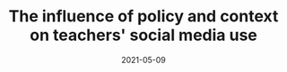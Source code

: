 ---
types: ["publication"]
date: 2021-05-09
layout: publication
publication_types: "journal"
title: "The influence of policy and context on teachers' social media use"
co-authors: ["Josh Rosenberg","Annelise Russell"]
outlets: ["British Journal of Educational Technology"]
projects: ["regional teacher Twitter hashtags"]
topics: ["social media","teacher professional learning","Twitter","informal learning"]
methods: ["digital methods","Twitter API","inferential statistics"]
link: "/2021-Greenhalgh-et-al-policy-Twitter.pdf"
link_type: "preprint" 
summary: "Research on teachers’ use of social media has typically assumed that it is a) driven by a need for professional learning and b) best understood in terms of individual motivations. In this study, we use a dataset of nearly 600,000 tweets posted to one or more of 48 Regional Educational Twitter Hashtags associated with 44 U.S. states. To explore the influence of local contextual factors on hashtag- and account-level activity in these hashtags, we use an analytic approach heretofore uncommon in social media-focussed education research: generalised linear and multilevel modelling. At the hashtag level, higher numbers of teachers within a state, proportions of students receiving subsidised meals, student-to-teacher ratios, and amounts of state spending per child are associated with more activity within a regional hashtag; by contrast, more left-leaning state governments and citizenries are associated with less activity. At the account level, more experienced accounts and accounts in more right-leaning states contribute more tweets to these hashtags. These findings reinforce established understandings of Twitter as a site for teacher learning; however, they also underline the importance of acknowledging other important purposes of teachers’ Twitter use, including receiving emotional support and engaging in activism."
citation: '<strong>Greenhalgh</strong>, S. P., Rosenberg, J. M., & Russell, A. (2021). The influence of policy and context on teachers’ social media use. <em>British Journal of Educational Technology</em>, <em>52</em>(5), 2020-2037. <a href="https://doi.org/10.1111/bjet.13096">https://doi.org/10.1111/bjet.13096</a>'
---